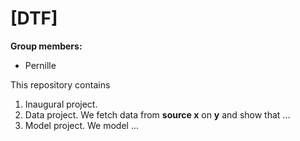 # \[DTF\]

**Group members:**
- Pernille

This repository contains  
1. Inaugural project. 
2. Data project. We fetch data from **source x** on **y** and show that ...
3. Model project. We model ...
